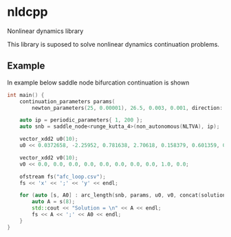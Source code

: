 # nldcpp

Nonlinear dynamics library

This library is suposed to solve nonlinear dynamics continuation problems.

## Example

In example below saddle node bifurcation continuation is shown

```cpp
int main() {
    continuation_parameters params(
        newton_parameters(25, 0.00001), 26.5, 0.003, 0.001, direction::forward);

    auto ip = periodic_parameters{ 1, 200 };
    auto snb = saddle_node<runge_kutta_4>(non_autonomous(NLTVA), ip);

    vector_xdd2 u0(10);
    u0 << 0.0372658, -2.25952, 0.781638, 2.70618, 0.158379, 0.601359, 0.0393662, 0.782134, 1.11126, 0.15;

    vector_xdd2 v0(10);
    v0 << 0.0, 0.0, 0.0, 0.0, 0.0, 0.0, 0.0, 0.0, 1.0, 0.0;

    ofstream fs("afc_loop.csv");
    fs << 'x' << ';' << 'y' << endl;

    for (auto [s, A0] : arc_length(snb, params, u0, v0, concat(solution(), mean_amplitude(0)))) {
        auto A = s(8);
        std::cout << "Solution = \n" << A << endl;
        fs << A << ';' << A0 << endl;
    }
}
``` 
